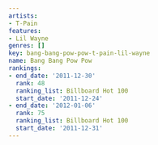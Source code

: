 ```yaml
---
artists:
- T-Pain
features:
- Lil Wayne
genres: []
key: bang-bang-pow-pow-t-pain-lil-wayne
name: Bang Bang Pow Pow
rankings:
- end_date: '2011-12-30'
  rank: 48
  ranking_list: Billboard Hot 100
  start_date: '2011-12-24'
- end_date: '2012-01-06'
  rank: 75
  ranking_list: Billboard Hot 100
  start_date: '2011-12-31'
---
```



